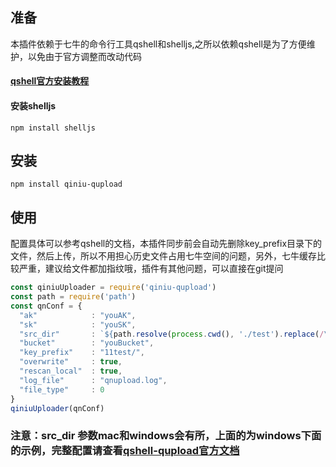 ## 准备
本插件依赖于七牛的命令行工具qshell和shelljs,之所以依赖qshell是为了方便维护，以免由于官方调整而改动代码

#### [qshell官方安装教程](https://developer.qiniu.com/kodo/tools/1302/qshell)

#### 安装shelljs
```
npm install shelljs
```
## 安装
```
npm install qiniu-qupload
```
## 使用
配置具体可以参考qshell的文档，本插件同步前会自动先删除key_prefix目录下的文件，然后上传，所以不用担心历史文件占用七牛空间的问题，另外，七牛缓存比较严重，建议给文件都加指纹哦，插件有其他问题，可以直接在git提问
```javascript
const qiniuUploader = require('qiniu-qupload')
const path = require('path')
const qnConf = {
  "ak"            : "youAK",
  "sk"            : "youSK",
  "src_dir"       : `${path.resolve(process.cwd(), './test').replace(/\\/g, '\\')}`,
  "bucket"        : "youBucket",
  "key_prefix"    : "11test/",
  "overwrite"     : true,
  "rescan_local"  : true,
  "log_file"      : "qnupload.log",
  "file_type"     : 0
}
qiniuUploader(qnConf)
```
### 注意：src_dir 参数mac和windows会有所，上面的为windows下面的示例，完整配置请查看[qshell-qupload官方文档](https://github.com/qiniu/qshell/blob/master/docs/qupload.md)